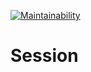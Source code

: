 [![Maintainability](https://api.codeclimate.com/v1/badges/37c69bbc25b97c6d491d/maintainability)](https://codeclimate.com/github/studyportals/Session/maintainability)
# Session